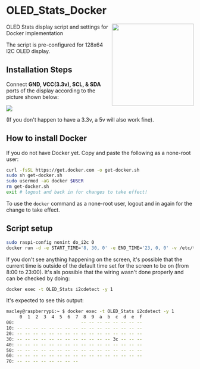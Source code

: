 # OLED_Stats_Docker

<img align="right" src="https://www.the-diy-life.com/wp-content/uploads/2022/09/187172812-de2de65c-bd30-40e7-a852-2d424edc27ab.jpg" height="220"></img>

OLED Stats display script and settings for Docker implementation

The script is pre-configured for 128x64 I2C OLED display.

## Installation Steps

Connect **GND, VCC(3.3v), SCL, & SDA** ports of the display according to the picture shown below:

<img src="https://www.the-diy-life.com/wp-content/uploads/2021/11/Screenshot-2021-11-14-at-22.16.39-1024x576.jpg">

(If you don't happen to have a 3.3v, a 5v will also work fine).

## How to install Docker

If you do not have Docker yet. Copy and paste the following as a none-root user:

```bash
curl -fsSL https://get.docker.com -o get-docker.sh
sudo sh get-docker.sh
sudo usermod -aG docker $USER
rm get-docker.sh
exit # logout and back in for changes to take effect!
```

To use the `docker` command as a none-root user, logout and in again for the change to take effect.

## Script setup

```bash
sudo raspi-config nonint do_i2c 0
docker run -d -e START_TIME='8, 30, 0' -e END_TIME='23, 0, 0' -v /etc/timezone:/etc/timezone -v /etc/localtime:/etc/localtime --network=host --device=/dev/i2c-1 --device=/dev/gpiomem --restart=on-failure --name OLED_Stats macley/oled_stats
```

If you don't see anything happening on the screen, it's possible that the current time is outside of the default time set for the screen to be on (from 8:00 to 23:00).
It's als possible that the wiring wasn't done properly and can be checked by doing:

```bash
docker exec -t OLED_Stats i2cdetect -y 1
```

It's expected to see this output:
```bash
macley@raspberrypi:~ $ docker exec -t OLED_Stats i2cdetect -y 1
     0  1  2  3  4  5  6  7  8  9  a  b  c  d  e  f
00:                         -- -- -- -- -- -- -- --
10: -- -- -- -- -- -- -- -- -- -- -- -- -- -- -- --
20: -- -- -- -- -- -- -- -- -- -- -- -- -- -- -- --
30: -- -- -- -- -- -- -- -- -- -- -- -- 3c -- -- --
40: -- -- -- -- -- -- -- -- -- -- -- -- -- -- -- --
50: -- -- -- -- -- -- -- -- -- -- -- -- -- -- -- --
60: -- -- -- -- -- -- -- -- -- -- -- -- -- -- -- --
70: -- -- -- -- -- -- -- --
```
